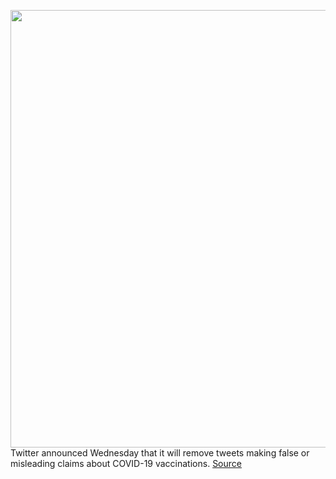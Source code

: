 <img src='https://cdn.vox-cdn.com/thumbor/VmPcKoRc6JxA-Tsm0w-BhjUD_MY=/0x0:2040x1360/1200x800/filters:focal(857x517:1183x843)/cdn.vox-cdn.com/uploads/chorus_image/image/68524976/acastro_200715_1777_twitter_0004.0.0.jpg' width='700px' /><br/>
Twitter announced Wednesday that it will remove tweets making false or misleading claims about COVID-19 vaccinations.
<a href='https://www.theverge.com/2020/12/16/22179074/twitter-coronavirus-misinformation-covid19-vaccine-vaccination-label'> Source <a/>